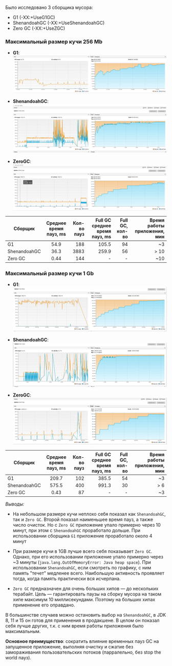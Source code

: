 Было исследовано 3 сборщика мусора:
* G1 (-XX:+UseG1GC)
* ShenandoahGC (-XX:+UseShenandoahGC)
* Zero GC (-XX:+UseZGC)

### Максимальный размер кучи 256 Mb
 * **G1**:
![](G1.JPG)

* **ShenandoahGC**:
![](ShenandoahGC.JPG)

* **ZeroGC**:
![](ZGC.JPG)


|    Сборщик   | Среднее время пауз, ms | Кол-во пауз | Full GC среднее время пауз, ms | Full GC, кол-во | Время работы приложения, мин
| -------------|:----------------------:| -----------:| ------------------------------:| ---------------:| ----------------------------:
| G1           |       54.9             |     188     |           105.5                |       94        |          ~3
| ShenandoahGC |       36.3             |     3883    |           259.9                |       56        |         \> 10
| Zero GC      |       0.44             |     144      |           -                    |       -         |          ~10


### Максимальный размер кучи 1 Gb
* **G1**:
  ![](G1_1GB.JPG)

* **ShenandoahGC**:
  ![](ShenandoahGC_1GB.JPG)

* **ZeroGC**:
  ![](ZGC_1GB.JPG)


|    Сборщик   | Среднее время пауз, ms | Кол-во пауз | Full GC среднее время пауз, ms | Full GC, кол-во | Время работы приложения, мин
| -------------|:----------------------:| -----------:| ------------------------------:| ---------------:| ----------------------------:
| G1           |       209.7            |     102     |           385.5                |       54        |          ~3
| ShenandoahGC |       575.5            |     400     |           991.3                |       30        |         \> 6
| Zero GC      |       0.43             |     87      |           -                    |       -         |          ~3

*Выводы:*

* На небольшом размере кучи неплохо себя показал как `ShenandoahGC`, так и `Zero GC`.
Второй показал наименьшее время пауз, а также число очисток. Но с `Zero GC` приложение
  упало примерно через 10 минут, при этом с `ShenandoahGC` проработало дольше.
  При использовании сборщика `G1` приложение проработало около 4 минут
  
* При размере кучи в 1GB лучше всего себя показывает `Zero GC`. Однако, при его использовании приложение упало примерно через ~3 минуты 
  (`java.lang.OutOfMemoryError: Java heap space`). При использовании `ShenandoahGC`, если смотреть по графику, с ним память "течет" медленее всего. Наибольшую активность проявляет тогда, когда память практически вся исчерпана.
  
* `Zero GC` предназначен для очень больших хипов — до нескольких терабайт. Цель — гарантировать паузы на сборку мусора на таком хипе максимум 10 миллисекундами. Поэтому на больших хипах применение его оправдано.

В большинстве случаев можно остановить выбор на `ShenandoahGC`, в JDK 8, 11 и 15 он готов для применения в продакшене. 
В целом он показал себя лучше других, т.к. с ним время работы приложения было максимальным. 

**Основное преимущество**:
сократить влияние временных пауз GC на запущенное приложение, выполняя очистку и сжатие без замораживания пользовательских потоков (парралельно, без stop the world пауз).